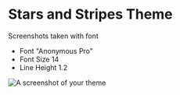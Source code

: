 # Stars and Stripes Theme

Screenshots taken with font

* Font "Anonymous Pro"
* Font Size 14
* Line Height 1.2

![A screenshot of your theme](https://f.cloud.github.com/assets/69169/2289498/4c3cb0ec-a009-11e3-8dbd-077ee11741e5.gif)
